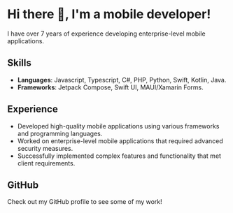 # Hi there 👋, I'm a mobile developer!

I have over 7 years of experience developing enterprise-level mobile applications. 

## Skills
- **Languages**: Javascript, Typescript, C#, PHP, Python, Swift, Kotlin, Java. 
- **Frameworks**: Jetpack Compose, Swift UI, MAUI/Xamarin Forms.

## Experience
- Developed high-quality mobile applications using various frameworks and programming languages.
- Worked on enterprise-level mobile applications that required advanced security measures.
- Successfully implemented complex features and functionality that met client requirements.

## GitHub
Check out my GitHub profile to see some of my work!
